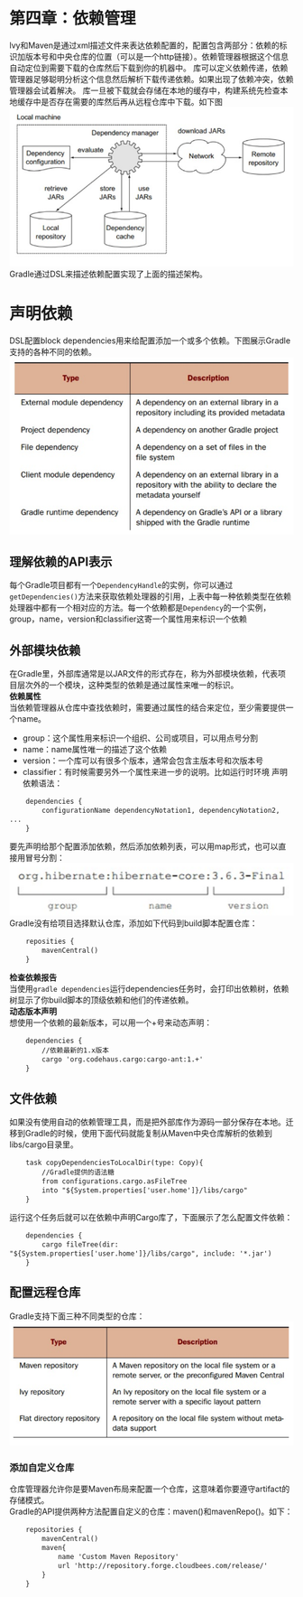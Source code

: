 # 第四章：依赖管理 
 lvy和Maven是通过xml描述文件来表达依赖配置的，配置包含两部分：依赖的标识加版本号和中央仓库的位置（可以是一个http链接）。依赖管理器根据这个信息自动定位到需要下载的仓库然后下载到你的机器中。 
 库可以定义依赖传递，依赖管理器足够聪明分析这个信息然后解析下载传递依赖。如果出现了依赖冲突，依赖管理器会试着解决。
 库一旦被下载就会存储在本地的缓存中，构建系统先检查本地缓存中是否存在需要的库然后再从远程仓库中下载。如下图
 ![Image](https://github.com/HousqLove/Reader/blob/eb20472c21a24e79a44b9f02bfa3ab3311342180/Android/Gradle%E5%AE%9E%E6%88%98/images/gradle-4-1.png)  
 Gradle通过DSL来描述依赖配置实现了上面的描述架构。
# 声明依赖
 DSL配置block dependencies用来给配置添加一个或多个依赖。下图展示Gradle支持的各种不同的依赖。 
 ![Image](https://github.com/HousqLove/Reader/blob/eb20472c21a24e79a44b9f02bfa3ab3311342180/Android/Gradle%E5%AE%9E%E6%88%98/images/gradle-4-2.png)  
## 理解依赖的API表示 
 每个Gradle项目都有一个```DependencyHandle```的实例，你可以通过```getDependencies()```方法来获取依赖处理器的引用，上表中每一种依赖类型在依赖处理器中都有一个相对应的方法。每一个依赖都是```Dependency```的一个实例，group，name，version和classifier这寄一个属性用来标识一个依赖
## 外部模块依赖
 在Gradle里，外部库通常是以JAR文件的形式存在，称为外部模块依赖，代表项目层次外的一个模块，这种类型的依赖是通过属性来唯一的标识。  
 **依赖属性**  
 当依赖管理器从仓库中查找依赖时，需要通过属性的结合来定位，至少需要提供一个name。

- group：这个属性用来标识一个组织、公司或项目，可以用点号分割
- name：name属性唯一的描述了这个依赖
- version：一个库可以有很多个版本，通常会包含主版本号和次版本号
- classifier：有时候需要另外一个属性来进一步的说明。比如运行时环境
 声明依赖语法：
```
	dependencies {
		configurationName dependencyNotation1, dependencyNotation2, ...
	}
```
 要先声明给那个配置添加依赖，然后添加依赖列表，可以用map形式，也可以直接用冒号分割：
 ![Image](https://github.com/HousqLove/Reader/blob/eb20472c21a24e79a44b9f02bfa3ab3311342180/Android/Gradle%E5%AE%9E%E6%88%98/images/gradle-4-3.png)
 Gradle没有给项目选择默认仓库，添加如下代码到build脚本配置仓库：
```
	reposities {
		mavenCentral()
	}
```  
 **检查依赖报告**  
 当使用```gradle dependencies```运行dependencies任务时，会打印出依赖树，依赖树显示了你build脚本的顶级依赖和他们的传递依赖。  
 **动态版本声明**  
 想使用一个依赖的最新版本，可以用一个+号来动态声明：
```
	dependencies {
		//依赖最新的1.x版本
		cargo 'org.codehaus.cargo:cargo-ant:1.+'
	}
```

## 文件依赖
 如果没有使用自动的依赖管理工具，而是把外部库作为源码一部分保存在本地。迁移到Gradle的时候，使用下面代码就能复制从Maven中央仓库解析的依赖到libs/cargo目录里。
```
	task copyDependenciesToLocalDir(type: Copy){
		//Gradle提供的语法糖
		from configurations.cargo.asFileTree
		into "${System.properties['user.home']}/libs/cargo"
	}
```
 运行这个任务后就可以在依赖中声明Cargo库了，下面展示了怎么配置文件依赖：
```
	dependencies {
		cargo fileTree(dir: "${System.properties['user.home']}/libs/cargo", include: '*.jar')
	}
```
## 配置远程仓库
 Gradle支持下面三种不同类型的仓库：
 ![Image](https://github.com/HousqLove/Reader/blob/eb20472c21a24e79a44b9f02bfa3ab3311342180/Android/Gradle%E5%AE%9E%E6%88%98/images/gradle-4-4.png)  
### 添加自定义仓库
 仓库管理器允许你是要Maven布局来配置一个仓库，这意味着你要遵守artifact的存储模式。  
 Gradle的API提供两种方法配置自定义的仓库：maven()和mavenRepo()。如下：  
```
 	repositories {
 		mavenCentral()
 		maven{
 			name 'Custom Maven Repository'
 			url 'http://repository.forge.cloudbees.com/release/'
 		}
	}
```
